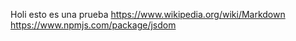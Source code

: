 Holi esto es una prueba
https://www.wikipedia.org/wiki/Markdown
https://www.npmjs.com/package/jsdom


